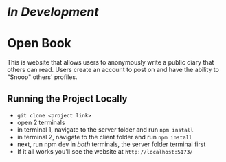 # ***In Development***

# Open Book
This is website that allows users to anonymously write a public diary that others can read. Users create an account to post on and have the ability to "Snoop" others' profiles.


## Running the Project Locally
- `git clone <project link>`
- open 2 terminals
- in terminal 1, navigate to the server folder and run `npm install`
- in terminal 2, navigate to the client folder and run `npm install`
- next, run npm dev in *both* terminals, the server folder terminal first
- If it all works you'll see the website at `http://localhost:5173/`